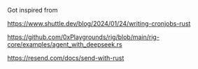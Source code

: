 Got inspired from

https://www.shuttle.dev/blog/2024/01/24/writing-cronjobs-rust

https://github.com/0xPlaygrounds/rig/blob/main/rig-core/examples/agent_with_deepseek.rs

https://resend.com/docs/send-with-rust
